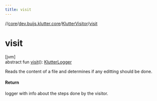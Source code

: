 ```yaml
---
title: visit
---
```

//[core](../../../index.html)/[dev.buijs.klutter.core](../index.html)/[KlutterVisitor](index.html)/[visit](visit.html)



# visit



[jvm]\
abstract fun [visit](visit.html)(): [KlutterLogger](../-klutter-logger/index.html)



Reads the content of a file and determines if any editting should be done.



#### Return



logger with info about the steps done by the visitor.




